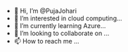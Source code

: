 - 👋 Hi, I’m @PujaJohari
- 👀 I’m interested in cloud computing...
- 🌱 I’m currently learning Azure...
- 💞️ I’m looking to collaborate on ...
- 📫 How to reach me ...

<!---
PujaJohari/PujaJohari is a ✨ special ✨ repository because its `README.md` (this file) appears on your GitHub profile.
You can click the Preview link to take a look at your changes.
--->
